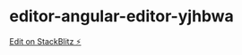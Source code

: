 # editor-angular-editor-yjhbwa

[Edit on StackBlitz ⚡️](https://stackblitz.com/edit/editor-angular-editor-yjhbwa)